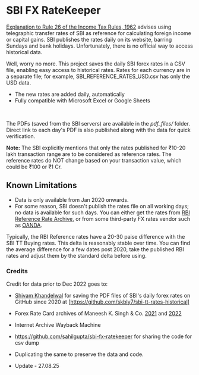 # SBI FX RateKeeper

[Explanation to Rule 26 of the Income Tax Rules, 1962](https://incometaxindia.gov.in/_layouts/15/dit/pages/viewer.aspx?grp=rule&cname=cmsid&cval=103120000000007372&searchfilter=%5B%7B%22crawledpropertykey%22:0,%22value%22:%22income-tax+rules%22,%22searchoperand%22:2%7D,%7B%22crawledpropertykey%22:1,%22value%22:%22rule%22,%22searchoperand%22:2%7D%5D&k=income+tax,income+tax&isdlg=0) advises using telegraphic transfer rates of SBI as reference for calculating foreign income or capital gains. SBI publishes the rates daily on its website, barring Sundays and bank holidays. Unfortunately, there is no official way to access historical data.

Well, worry no more. This project saves the daily SBI forex rates in a CSV file, enabling easy access to historical rates. Rates for each currency are in a separate file; for example, SBI_REFERENCE_RATES_USD.csv has only the USD data.

- The new rates are added daily, automatically
- Fully compatible with Microsoft Excel or Google Sheets

<br/>


The PDFs (saved from the SBI servers) are available in the *pdf_files/* folder. Direct link to each day's PDF is also published along with the data for quick verification. 

**Note:**
The SBI explicitly mentions that only the rates published for ₹10-20 lakh transaction range are to be considered as reference rates.
The reference rates do NOT change based on your transaction value, which could be ₹100 or ₹1 Cr.

## Known Limitations

- Data is only available from Jan 2020 onwards.
- For some reason, SBI doesn't publish the rates file on all working days; no data is available for such days. You can either get the rates from [RBI Reference Rate Archive](https://www.rbi.org.in/scripts/ReferenceRateArchive.aspx), or from some third-party FX rates vendor such as [OANDA](https://www.oanda.com/fx-for-business/historical-rates).

Typically, the RBI Reference rates have a 20-30 paise difference with the SBI TT Buying rates. This delta is reasonably stable over time. You can find the average difference for a few dates post 2020, take the published RBI rates and adjust them by the standard delta before using.

### Credits

Credit for data prior to Dec 2022 goes to:

- [Shivam Khandelwal](https://github.com/skbly7) for saving the PDF files of SBI's daily forex rates on GitHub since 2020 at [https://github.com/skbly7/sbi-tt-rates-historical]

- Forex Rate Card archives of Maneesh K. Singh & Co. [2021](https://mksco.in/forex-card-rates-2021/) and [2022](https://mksco.in/forex-card-rates-2022/)

- Internet Archive Wayback Machine

- https://github.com/sahilgupta/sbi-fx-ratekeeper for sharing the code for csv dump

- Duplicating the same to preserve the data and code.

- Update - 27.08.25
